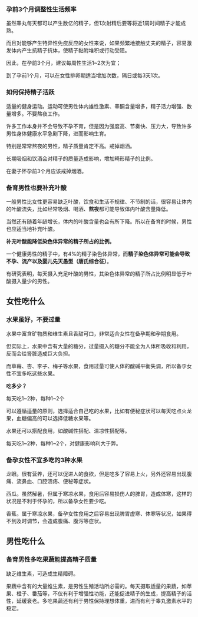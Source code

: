 

### 孕前3个月调整性生活频率

虽然睾丸每天都可以产生数亿的精子，但1次射精后要等将近1周时间精子才能成熟。

而且对能够产生特异性免疫反应的女性来说，如果频繁地接触丈夫的精子，容易激发体内产生抗精子抗体，使精子黏附堆积或行动受阻。

因此，在孕前3个月，建议每周性生活1~2次为宜；

到了孕前1个月，可以在女性排卵期适当增加次数，隔日或每3天1次。

### 如何保持精子活跃

适量的健身运动。运动可使男性体内雄性激素、睾酮含量增多，精子活力增强、数量增多。不要熬夜工作。

许多工作本身并不会导致不孕不育，但是因为强度高、节奏快、压力大，导致许多男性身体健康水平急剧下降，进而影响生育。

特别是常常熬夜的男性，精子质量肯定不高。戒掉烟酒。

长期吸烟和饮酒会对精子的质量造成影响，增加畸形精子的比例。

在妻子怀孕前3个月应该戒掉烟酒。

### 备育男性也要补充叶酸

一般男性比女性更容易缺乏叶酸，饮食和生活不规律、不节制的话，很容易让体内的叶酸流失，比如经常吸烟、喝酒、**熬夜**都可能导致体内叶酸含量降低。

当然还有随着年龄增长，体内的叶酸含量也会有所下降。所以在备育的时候，男性也应适当地补充叶酸。

**补充叶酸能降低染色体异常的精子所占的比例。**

一个健康男性的精子中，有4%的精子染色体异常，而**精子染色体异常可能会导致不孕、流产以及婴儿先天愚型（唐氏综合征）**。

有研究表明，每天摄入充足叶酸的男性，其染色体异常的精子所占比例明显低于叶酸摄入量少的男性。


## 女性吃什么

### 水果虽好，不要过量
水果中富含矿物质和维生素且香甜可口，非常适合女性在备孕期和孕期食用。

但实际上，水果中含有大量的糖分，过量摄入的糖分不能全为人体所吸收和利用，反而会给肾脏造成巨大负担。

而草莓、杏、李子、梅子等水果，食用过量可使人体的酸碱平衡失调，所以备孕女性不宜多吃这些水果。

**吃多少？**

每天吃1~2种，每种1~2个

可以遵循适量的原则，选择适合自己吃的水果，比如有便秘症状可以每天吃点火龙果，血糖偏高的可以选择低糖水果等。

水果还可以搭配食用，如酸碱性搭配、温凉性搭配等。

每天吃1~2种，每种1~2个，对健康影响利大于弊。

### 备孕女性不宜多吃的3种水果
龙眼。很有营养，还可以促进人的食欲，但是吃多了容易上火，另外还容易出现腹痛、流鼻血、口腔溃疡、便秘等症状。

西瓜。虽然解暑，但属于寒凉水果，食用后容易损伤人的脾胃，造成体寒，这样的状况是不利于怀孕的，所以备孕女性要少吃。

香蕉。属于寒凉水果，备孕女性食用之后容易出现脾胃虚寒、体寒等状况，如果得不到及时调节，会造成腹痛、腹泻等症状。


## 男性吃什么

### 备育男性多吃果蔬能提高精子质量
缺乏维生素，可造成生精障碍。

果蔬中含有的大量维生素，是男性生殖活动所必需的。每天摄取适量的果蔬，如苹果、橙子、番茄等，不仅有利于增强性功能，还能促进精子的生成，提高精子的活性，延缓衰老。多吃果蔬还有利于男性保持理想体重，进而有利于睾丸激素水平的稳定。
